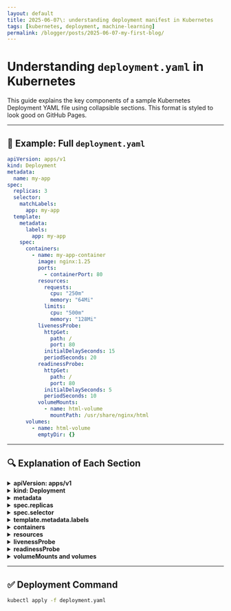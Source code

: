 ```yaml
---
layout: default
title: 2025-06-07\: understanding deployment manifest in Kubernetes
tags: [kubernetes, deployment, machine-learning]
permalink: /blogger/posts/2025-06-07-my-first-blog/
---
```


# Understanding `deployment.yaml` in Kubernetes

This guide explains the key components of a sample Kubernetes Deployment YAML file using collapsible sections. This format is styled to look good on GitHub Pages.

---

## 📄 Example: Full `deployment.yaml`

```yaml
apiVersion: apps/v1
kind: Deployment
metadata:
  name: my-app
spec:
  replicas: 3
  selector:
    matchLabels:
      app: my-app
  template:
    metadata:
      labels:
        app: my-app
    spec:
      containers:
        - name: my-app-container
          image: nginx:1.25
          ports:
            - containerPort: 80
          resources:
            requests:
              cpu: "250m"
              memory: "64Mi"
            limits:
              cpu: "500m"
              memory: "128Mi"
          livenessProbe:
            httpGet:
              path: /
              port: 80
            initialDelaySeconds: 15
            periodSeconds: 20
          readinessProbe:
            httpGet:
              path: /
              port: 80
            initialDelaySeconds: 5
            periodSeconds: 10
          volumeMounts:
            - name: html-volume
              mountPath: /usr/share/nginx/html
      volumes:
        - name: html-volume
          emptyDir: {}
```

---

## 🔍 Explanation of Each Section

<details>
<summary><strong>apiVersion: apps/v1</strong></summary>

- Specifies the API version of the Kubernetes resource.
- `apps/v1` is the stable version for Deployments.

</details>

<details>
<summary><strong>kind: Deployment</strong></summary>

- Declares that this YAML defines a Deployment resource.

</details>

<details>
<summary><strong>metadata</strong></summary>

- `name`: The name of the Deployment object.
- Used for identification within the namespace.

</details>

<details>
<summary><strong>spec.replicas</strong></summary>

- The number of Pods to run at any given time.

</details>

<details>
<summary><strong>spec.selector</strong></summary>

- Defines how the Deployment finds which Pods to manage.
- It matches Pods with the label `app: my-app`.

</details>

<details>
<summary><strong>template.metadata.labels</strong></summary>

- Labels to assign to Pods created by this Deployment.

</details>

<details>
<summary><strong>containers</strong></summary>

Defines the container(s) in the Pod.

- `name`: Logical name for the container.
- `image`: Docker image to use.
- `ports`: Exposed ports.

</details>

<details>
<summary><strong>resources</strong></summary>

Resource management:

- **requests**: Minimum resources the container is guaranteed.
- **limits**: Maximum resources the container can use.

</details>

<details>
<summary><strong>livenessProbe</strong></summary>

- Tells Kubernetes how to check if the app is still running.
- If this probe fails repeatedly, the Pod is restarted.

</details>

<details>
<summary><strong>readinessProbe</strong></summary>

- Determines if the app is ready to receive traffic.
- If it fails, the Pod is removed from service endpoints.

</details>

<details>
<summary><strong>volumeMounts and volumes</strong></summary>

- `volumeMounts` defines where in the container the volume is mounted.
- `volumes` defines the actual volume resource (e.g., `emptyDir`, `configMap`, etc.).

</details>

---

## ✅ Deployment Command

```bash
kubectl apply -f deployment.yaml
```

